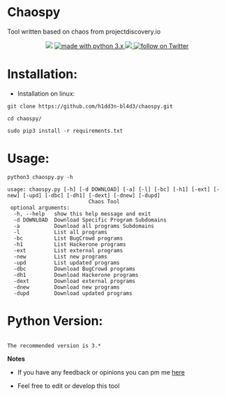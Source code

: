 # Chaospy
Tool written based on chaos from projectdiscovery.io
<p align="center">
<img src="https://raw.githubusercontent.com/h1dd3n-bl4d3/chaospy/master/chaos.PNG">
<a href="https://www.python.org/">
        <img src="https://img.shields.io/badge/made%20with-python-blue.svg" alt="made with python 3.x"> 
<a href="https://github.com/h1dd3n-bl4d3/chaospy/issues">
        <img src="https://img.shields.io/github/issues/h1dd3n-bl4d3/chaospy.svg">
<a href="https://twitter.com/intent/follow?screen_name=h1dd3n_bl4d3">
        <img src="https://img.shields.io/twitter/follow/h1dd3n_bl4d3?style=social&logo=twitter"
            alt="follow on Twitter"></a>
</p>

# Installation:
- Installation on linux:
```
git clone https://github.com/h1dd3n-bl4d3/chaospy.git
```
```
cd chaospy/
```
```
sudo pip3 install -r requirements.txt
```
# Usage:

```
python3 chaospy.py -h
```
```
usage: chaospy.py [-h] [-d DOWNLOAD] [-a] [-l] [-bc] [-h1] [-ext] [-new] [-upd] [-dbc] [-dh1] [-dext] [-dnew] [-dupd] 
                          Chaos Tool       
 optional arguments:                                                               
  -h, --help   show this help message and exit                                    
  -d DOWNLOAD  Download Specific Program Subdomains                               
  -a           Download all programs Subdomains                                   
  -l           List all programs                                                  
  -bc          List BugCrowd programs                                             
  -h1          List Hackerone programs
  -ext         List external programs
  -new         List new programs
  -upd         List updated programs
  -dbc         Download BugCrowd programs
  -dh1         Download Hackerone programs
  -dext        Download external programs
  -dnew        Download new programs
  -dupd        Download updated programs
```
# Python Version:

```

The recommended version is 3.*

```

**Notes** 

- If you have any feedback or opinions you can pm me [here](https://twitter.com/h1dd3n_bl4d3)

- Feel free to edit or develop this tool
